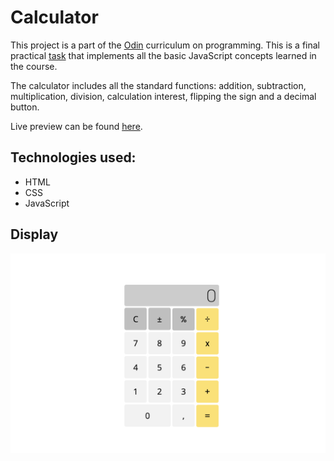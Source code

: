 # Calculator 

This project is a part of the [Odin](https://www.theodinproject.com) curriculum on programming. This is a final practical [task](https://www.theodinproject.com/lessons/foundations-calculator) that implements all the basic JavaScript concepts learned in the course. 

The calculator includes all the standard functions: addition, subtraction, multiplication, division, calculation interest, flipping the sign and a decimal button.

Live preview can be found [here](https://mountainflockscalculator.netlify.app).

## Technologies used: 

 * HTML
 * CSS
 * JavaScript

 ## Display
 ![screenshot](./screenshot.png)